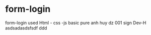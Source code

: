 # form-login

form-login used Html - css -js basic pure anh huy dz 001 sign Dev-H
asdsadasdsfsdf ddd

